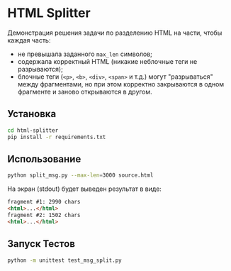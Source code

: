 # HTML Splitter

Демонстрация решения задачи по разделению HTML на части, чтобы каждая часть:
- не превышала заданного `max_len` символов;
- содержала корректный HTML (никакие неблочные теги не разрываются);
- блочные теги (`<p>`, `<b>`, `<div>`, `<span>` и т.д.) могут "разрываться" между фрагментами,
  но при этом корректно закрываются в одном фрагменте и заново открываются в другом.

## Установка

```bash
cd html-splitter
pip install -r requirements.txt
```

## Использование 

```bash
python split_msg.py --max-len=3000 source.html
```

На экран (stdout) будет выведен результат в виде:

```html
fragment #1: 2990 chars
<html>...</html>
fragment #2: 1502 chars
<html>...</html>
```

## Запуск Тестов

```bash
python -m unittest test_msg_split.py
```

